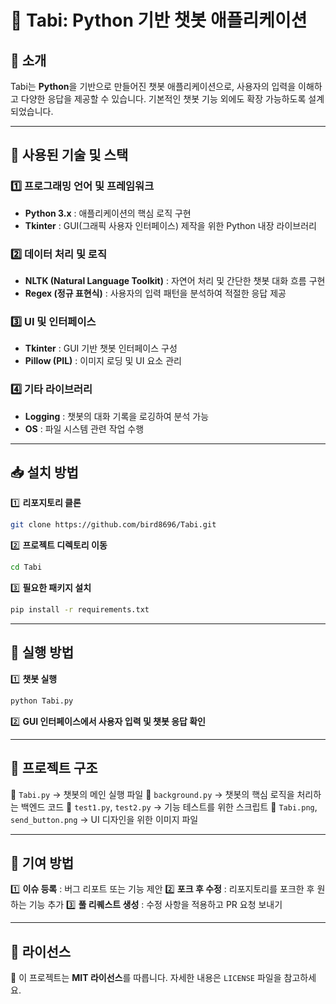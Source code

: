 # 🤖 Tabi: Python 기반 챗봇 애플리케이션

## 📝 소개
Tabi는 **Python**을 기반으로 만들어진 챗봇 애플리케이션으로, 사용자의 입력을 이해하고 다양한 응답을 제공할 수 있습니다. 기본적인 챗봇 기능 외에도 확장 가능하도록 설계되었습니다.

---

## 🔧 사용된 기술 및 스택

### **1️⃣ 프로그래밍 언어 및 프레임워크**
- **Python 3.x** : 애플리케이션의 핵심 로직 구현
- **Tkinter** : GUI(그래픽 사용자 인터페이스) 제작을 위한 Python 내장 라이브러리

### **2️⃣ 데이터 처리 및 로직**
- **NLTK (Natural Language Toolkit)** : 자연어 처리 및 간단한 챗봇 대화 흐름 구현
- **Regex (정규 표현식)** : 사용자의 입력 패턴을 분석하여 적절한 응답 제공

### **3️⃣ UI 및 인터페이스**
- **Tkinter** : GUI 기반 챗봇 인터페이스 구성
- **Pillow (PIL)** : 이미지 로딩 및 UI 요소 관리

### **4️⃣ 기타 라이브러리**
- **Logging** : 챗봇의 대화 기록을 로깅하여 분석 가능
- **OS** : 파일 시스템 관련 작업 수행

---

## 📥 설치 방법

1️⃣ **리포지토리 클론**
```bash
git clone https://github.com/bird8696/Tabi.git
```

2️⃣ **프로젝트 디렉토리 이동**
```bash
cd Tabi
```

3️⃣ **필요한 패키지 설치**
```bash
pip install -r requirements.txt
```

---

## 🚀 실행 방법

1️⃣ **챗봇 실행**
```bash
python Tabi.py
```

2️⃣ **GUI 인터페이스에서 사용자 입력 및 챗봇 응답 확인**

---

## 📁 프로젝트 구조

📂 `Tabi.py` → 챗봇의 메인 실행 파일
📂 `background.py` → 챗봇의 핵심 로직을 처리하는 백엔드 코드
📂 `test1.py`, `test2.py` → 기능 테스트를 위한 스크립트
📂 `Tabi.png`, `send_button.png` → UI 디자인을 위한 이미지 파일

---

## 🤝 기여 방법

1️⃣ **이슈 등록** : 버그 리포트 또는 기능 제안
2️⃣ **포크 후 수정** : 리포지토리를 포크한 후 원하는 기능 추가
3️⃣ **풀 리퀘스트 생성** : 수정 사항을 적용하고 PR 요청 보내기

---

## 📜 라이선스

📝 이 프로젝트는 **MIT 라이선스**를 따릅니다. 자세한 내용은 `LICENSE` 파일을 참고하세요.

